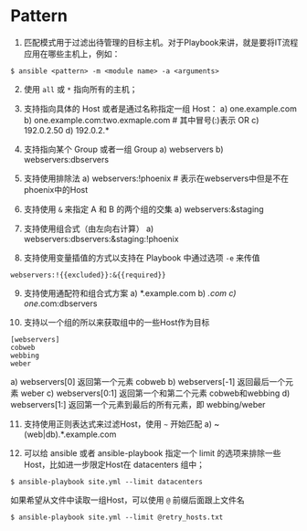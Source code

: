 # Pattern

1. 匹配模式用于过滤出待管理的目标主机。对于Playbook来讲，就是要将IT流程应用在哪些主机上，例如：
```
$ ansible <pattern> -m <module name> -a <arguments>
```

2. 使用 `all` 或 `*` 指向所有的主机；
3. 支持指向具体的 Host 或者是通过名称指定一组 Host：
a) one.example.com
b) one.example.com:two.exmaple.com # 其中冒号(:)表示 OR
c) 192.0.2.50
d) 192.0.2.*

4. 支持指向某个 Group 或者一组 Group
a) webservers
b) webservers:dbservers

5. 支持使用排除法
a) webservers:!phoenix # 表示在webservers中但是不在phoenix中的Host

6. 支持使用 `&` 来指定 A 和 B 的两个组的交集
a) webservers:&staging

7. 支持使用组合式（由左向右计算）
a) webservers:dbservers:&staging:!phoenix

8. 支持使用变量插值的方式以支持在 Playbook 中通过选项 `-e` 来传值
```
webservers:!{{excluded}}:&{{required}}
```
9. 支持使用通配符和组合式方案
a) *.example.com
b) *.com
c) one*.com:dbservers

10. 支持以一个组的所以来获取组中的一些Host作为目标
```
[webservers]
cobweb
webbing
weber
```
a) webservers[0] 返回第一个元素 cobweb
b) webservers[-1] 返回最后一个元素 weber
c) webservers[0:1] 返回第一个和第二个元素 cobweb和webbing
d) webservers[1:] 返回第一个元素到最后的所有元素，即 webbing/weber

11. 支持使用正则表达式来过滤Host，使用 `~` 开始匹配
a) ~(web|db).*\.example\.com

12. 可以给 ansible 或者 ansible-playbook 指定一个 limit 的选项来排除一些 Host，比如进一步限定Host在 datacenters 组中；
```
$ ansible-playbook site.yml --limit datacenters
```
如果希望从文件中读取一组Host，可以使用 `@` 前缀后面跟上文件名
```
$ ansible-playbook site.yml --limit @retry_hosts.txt
```